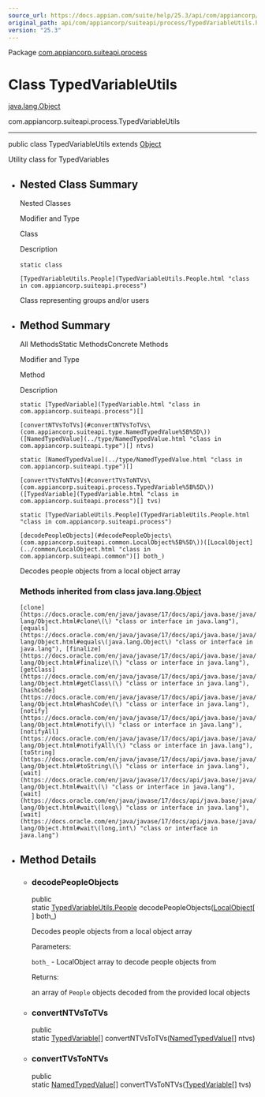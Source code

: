 ```yaml
---
source_url: https://docs.appian.com/suite/help/25.3/api/com/appiancorp/suiteapi/process/TypedVariableUtils.html
original_path: api/com/appiancorp/suiteapi/process/TypedVariableUtils.html
version: "25.3"
---
```


Package [com.appiancorp.suiteapi.process](package-summary.html)

# Class TypedVariableUtils

[java.lang.Object](https://docs.oracle.com/en/java/javase/17/docs/api/java.base/java/lang/Object.html "class or interface in java.lang")

com.appiancorp.suiteapi.process.TypedVariableUtils

* * *

public class TypedVariableUtils extends [Object](https://docs.oracle.com/en/java/javase/17/docs/api/java.base/java/lang/Object.html "class or interface in java.lang")

Utility class for TypedVariables

-   ## Nested Class Summary

    Nested Classes

    Modifier and Type

    Class

    Description

    `static class` 

    `[TypedVariableUtils.People](TypedVariableUtils.People.html "class in com.appiancorp.suiteapi.process")`

    Class representing groups and/or users

-   ## Method Summary

    All MethodsStatic MethodsConcrete Methods

    Modifier and Type

    Method

    Description

    `static [TypedVariable](TypedVariable.html "class in com.appiancorp.suiteapi.process")[]`

    `[convertNTVsToTVs](#convertNTVsToTVs\(com.appiancorp.suiteapi.type.NamedTypedValue%5B%5D\))([NamedTypedValue](../type/NamedTypedValue.html "class in com.appiancorp.suiteapi.type")[] ntvs)`

    `static [NamedTypedValue](../type/NamedTypedValue.html "class in com.appiancorp.suiteapi.type")[]`

    `[convertTVsToNTVs](#convertTVsToNTVs\(com.appiancorp.suiteapi.process.TypedVariable%5B%5D\))([TypedVariable](TypedVariable.html "class in com.appiancorp.suiteapi.process")[] tvs)`

    `static [TypedVariableUtils.People](TypedVariableUtils.People.html "class in com.appiancorp.suiteapi.process")`

    `[decodePeopleObjects](#decodePeopleObjects\(com.appiancorp.suiteapi.common.LocalObject%5B%5D\))([LocalObject](../common/LocalObject.html "class in com.appiancorp.suiteapi.common")[] both_)`

    Decodes people objects from a local object array

    ### Methods inherited from class java.lang.[Object](https://docs.oracle.com/en/java/javase/17/docs/api/java.base/java/lang/Object.html "class or interface in java.lang")

    `[clone](https://docs.oracle.com/en/java/javase/17/docs/api/java.base/java/lang/Object.html#clone\(\) "class or interface in java.lang"), [equals](https://docs.oracle.com/en/java/javase/17/docs/api/java.base/java/lang/Object.html#equals\(java.lang.Object\) "class or interface in java.lang"), [finalize](https://docs.oracle.com/en/java/javase/17/docs/api/java.base/java/lang/Object.html#finalize\(\) "class or interface in java.lang"), [getClass](https://docs.oracle.com/en/java/javase/17/docs/api/java.base/java/lang/Object.html#getClass\(\) "class or interface in java.lang"), [hashCode](https://docs.oracle.com/en/java/javase/17/docs/api/java.base/java/lang/Object.html#hashCode\(\) "class or interface in java.lang"), [notify](https://docs.oracle.com/en/java/javase/17/docs/api/java.base/java/lang/Object.html#notify\(\) "class or interface in java.lang"), [notifyAll](https://docs.oracle.com/en/java/javase/17/docs/api/java.base/java/lang/Object.html#notifyAll\(\) "class or interface in java.lang"), [toString](https://docs.oracle.com/en/java/javase/17/docs/api/java.base/java/lang/Object.html#toString\(\) "class or interface in java.lang"), [wait](https://docs.oracle.com/en/java/javase/17/docs/api/java.base/java/lang/Object.html#wait\(\) "class or interface in java.lang"), [wait](https://docs.oracle.com/en/java/javase/17/docs/api/java.base/java/lang/Object.html#wait\(long\) "class or interface in java.lang"), [wait](https://docs.oracle.com/en/java/javase/17/docs/api/java.base/java/lang/Object.html#wait\(long,int\) "class or interface in java.lang")`

-   ## Method Details

    -   ### decodePeopleObjects

        public static [TypedVariableUtils.People](TypedVariableUtils.People.html "class in com.appiancorp.suiteapi.process") decodePeopleObjects([LocalObject](../common/LocalObject.html "class in com.appiancorp.suiteapi.common")\[\] both\_)

        Decodes people objects from a local object array

        Parameters:

        `both_` - LocalObject array to decode people objects from

        Returns:

        an array of `People` objects decoded from the provided local objects

    -   ### convertNTVsToTVs

        public static [TypedVariable](TypedVariable.html "class in com.appiancorp.suiteapi.process")\[\] convertNTVsToTVs([NamedTypedValue](../type/NamedTypedValue.html "class in com.appiancorp.suiteapi.type")\[\] ntvs)

    -   ### convertTVsToNTVs

        public static [NamedTypedValue](../type/NamedTypedValue.html "class in com.appiancorp.suiteapi.type")\[\] convertTVsToNTVs([TypedVariable](TypedVariable.html "class in com.appiancorp.suiteapi.process")\[\] tvs)